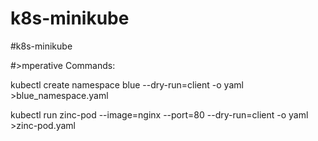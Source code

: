 # k8s-minikube
#k8s-minikube


#>mperative Commands:

kubectl create namespace blue --dry-run=client -o yaml >blue_namespace.yaml

kubectl run zinc-pod --image=nginx --port=80 --dry-run=client -o yaml >zinc-pod.yaml
